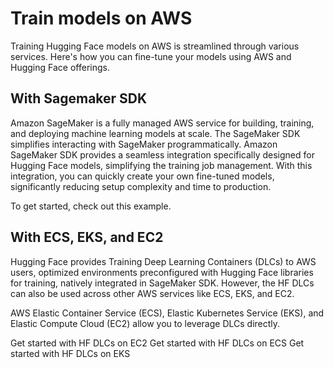# Train models on AWS

Training Hugging Face models on AWS is streamlined through various services. Here's how you can fine-tune your models using AWS and Hugging Face offerings.

## With Sagemaker SDK

Amazon SageMaker is a fully managed AWS service for building, training, and deploying machine learning models at scale. The SageMaker SDK simplifies interacting with SageMaker programmatically. Amazon SageMaker SDK provides a seamless integration specifically designed for Hugging Face models, simplifying the training job management. With this integration, you can quickly create your own fine-tuned models, significantly reducing setup complexity and time to production.

To get started, check out this example.

## With ECS, EKS, and EC2

Hugging Face provides Training Deep Learning Containers (DLCs) to AWS users, optimized environments preconfigured with Hugging Face libraries for training, natively integrated in SageMaker SDK. However, the HF DLCs can also be used across other AWS services like ECS, EKS, and EC2.

AWS Elastic Container Service (ECS), Elastic Kubernetes Service (EKS), and Elastic Compute Cloud (EC2) allow you to leverage DLCs directly.

Get started with HF DLCs on EC2
Get started with HF DLCs on ECS
Get started with HF DLCs on EKS